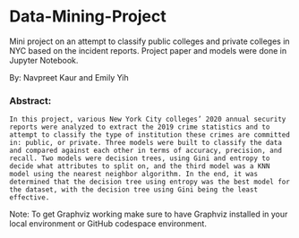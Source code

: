 # Data-Mining-Project
Mini project on an attempt to classify public colleges and private colleges in NYC based on the incident reports. Project paper and models were done in Jupyter Notebook. 

By: Navpreet Kaur and Emily Yih

### Abstract:
	In this project, various New York City colleges’ 2020 annual security reports were analyzed to extract the 2019 crime statistics and to attempt to classify the type of institution these crimes are committed in: public, or private. Three models were built to classify the data and compared against each other in terms of accuracy, precision, and recall. Two models were decision trees, using Gini and entropy to decide what attributes to split on, and the third model was a KNN model using the nearest neighbor algorithm. In the end, it was determined that the decision tree using entropy was the best model for the dataset, with the decision tree using Gini being the least effective. 

 Note: To get Graphviz working make sure to have Graphviz installed in your local environment or GitHub codespace environment.
